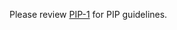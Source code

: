 Please review [PIP-1](https://pips.Pactus.org/PIPs/pip-1) for PIP guidelines.

<!-- RATIONALE FOR THIS FILE: IT IS DISPLAYED WHEN YOU CREATE AN ISSUE OR MAKE A PR -->
